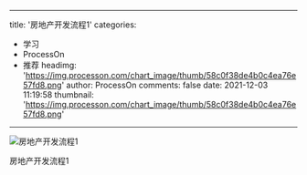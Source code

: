 
---
title: '房地产开发流程1'
categories: 
 - 学习
 - ProcessOn
 - 推荐
headimg: 'https://img.processon.com/chart_image/thumb/58c0f38de4b0c4ea76e57fd8.png'
author: ProcessOn
comments: false
date: 2021-12-03 11:19:58
thumbnail: 'https://img.processon.com/chart_image/thumb/58c0f38de4b0c4ea76e57fd8.png'
---

<div>   
<img class="thumb" alt="房地产开发流程1" src="https://img.processon.com/chart_image/thumb/58c0f38de4b0c4ea76e57fd8.png" referrerpolicy="no-referrer">
<p>房地产开发流程1</p>  
</div>
            